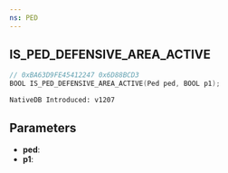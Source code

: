 ```yaml
---
ns: PED
---
```

## IS_PED_DEFENSIVE_AREA_ACTIVE

```c
// 0xBA63D9FE45412247 0x6D88BCD3
BOOL IS_PED_DEFENSIVE_AREA_ACTIVE(Ped ped, BOOL p1);
```

```
NativeDB Introduced: v1207
```

## Parameters
* **ped**:
* **p1**:
